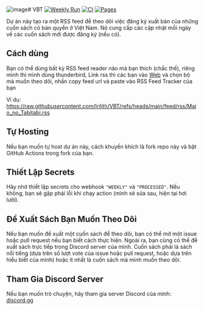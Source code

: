 ![image](https://github.com/user-attachments/assets/05943d5e-5059-40ab-acdf-262fa47f970f)# VBT
[![Weekly Run](https://github.com/Irilith/VBT/actions/workflows/daily.yml/badge.svg)](https://github.com/Irilith/VBT/actions/workflows/daily.yml)
[![CI](https://github.com/Irilith/VBT/actions/workflows/ci.yml/badge.svg)](https://github.com/Irilith/VBT/actions/workflows/ci.yml)
[![Pages](https://github.com/Irilith/VBT/actions/workflows/nextjs.yml/badge.svg?branch=main)](https://github.com/Irilith/VBT/actions/workflows/nextjs.yml)

Dự án này tạo ra một RSS feed để theo dõi việc đăng ký xuất bản của những cuốn sách có bản quyền ở Việt Nam. Nó cung cấp các cập nhật mỗi ngày về các cuốn sách mới được đăng ký (nếu có).

## Cách dùng

Bạn có thể dùng bất kỳ RSS feed reader nào mà bạn thích (chắc thế), riêng mình thì mình dùng thunderbird, Link rss thì các bạn vào [Web](https://irilith.github.io/VBT) và chọn bộ mà muốn theo dõi, nhấn copy feed url và paste vào RSS Feed Tracker của bạn

Ví dụ: https://raw.githubusercontent.com/Irilith/VBT/refs/heads/main/feed/rss/Majo_no_Tabitabi.rss

## Tự Hosting

Nếu bạn muốn tự host dự án này, cách khuyến khích là fork repo này và bật GitHub Actions trong fork của bạn.

## Thiết Lập Secrets

Hãy nhớ thiết lập secrets cho webhook `"WEEKLY"` và `"PROCESSED"`. Nếu không, bạn sẽ gặp phải lỗi khi chạy action (mình sẽ sửa sau, hiện tại hơi lười).

## Đề Xuất Sách Bạn Muốn Theo Dõi

Nếu bạn muốn đề xuất một cuốn sách để theo dõi, bạn có thể mở một issue hoặc pull request nếu bạn biết cách thực hiện. Ngoài ra, bạn cũng có thể đề xuất sách trực tiếp trong Discord server của mình. Cuốn sách phải là sách nổi tiếng (dựa trên số lượt vote của issue hoặc pull request, hoặc dựa trên hiểu biết của mình) hoặc ít nhất là cuốn sách mà mình muốn theo dõi.

## Tham Gia Discord Server

Nếu bạn muốn trò chuyện, hãy tham gia server Discord của mình: [discord.gg](https://discord.gg/VJ57nka8G6)
